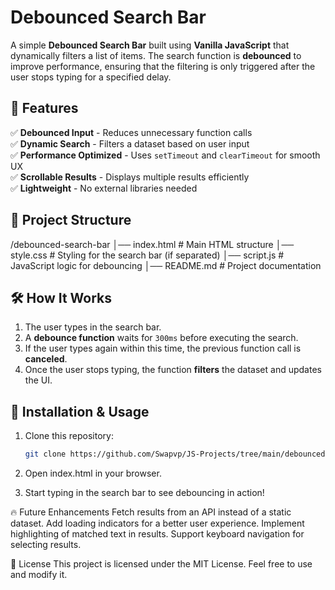 # Debounced Search Bar

A simple **Debounced Search Bar** built using **Vanilla JavaScript** that dynamically filters a list of items. The search function is **debounced** to improve performance, ensuring that the filtering is only triggered after the user stops typing for a specified delay.

## 🚀 Features

✅ **Debounced Input** - Reduces unnecessary function calls  
✅ **Dynamic Search** - Filters a dataset based on user input  
✅ **Performance Optimized** - Uses `setTimeout` and `clearTimeout` for smooth UX  
✅ **Scrollable Results** - Displays multiple results efficiently  
✅ **Lightweight** - No external libraries needed

## 📂 Project Structure

/debounced-search-bar │── index.html # Main HTML structure │── style.css # Styling for the search bar (if separated) │── script.js # JavaScript logic for debouncing │── README.md # Project documentation

## 🛠️ How It Works

1. The user types in the search bar.
2. A **debounce function** waits for `300ms` before executing the search.
3. If the user types again within this time, the previous function call is **canceled**.
4. Once the user stops typing, the function **filters** the dataset and updates the UI.

## 🔧 Installation & Usage

1. Clone this repository:

   ```sh
   git clone https://github.com/Swapvp/JS-Projects/tree/main/debounced-search.git

   ```

2. Open index.html in your browser.
3. Start typing in the search bar to see debouncing in action!

🔥 Future Enhancements
Fetch results from an API instead of a static dataset.
Add loading indicators for a better user experience.
Implement highlighting of matched text in results.
Support keyboard navigation for selecting results.

📜 License
This project is licensed under the MIT License. Feel free to use and modify it.
